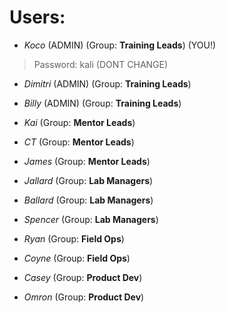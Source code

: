 # Users:

- _Koco_ (ADMIN) (Group: **Training Leads**) (YOU!)
> Password: kali (DONT CHANGE)

- _Dimitri_ (ADMIN) (Group: **Training Leads**)

- _Billy_ (ADMIN) (Group: **Training Leads**)



- _Kai_ (Group: **Mentor Leads**)

- _CT_ (Group: **Mentor Leads**)

- _James_ (Group: **Mentor Leads**)



- _Jallard_ (Group: **Lab Managers**)

- _Ballard_ (Group: **Lab Managers**)

- _Spencer_ (Group: **Lab Managers**)



- _Ryan_ (Group: **Field Ops**)

- _Coyne_ (Group: **Field Ops**)



- _Casey_ (Group: **Product Dev**)

- _Omron_ (Group: **Product Dev**)


